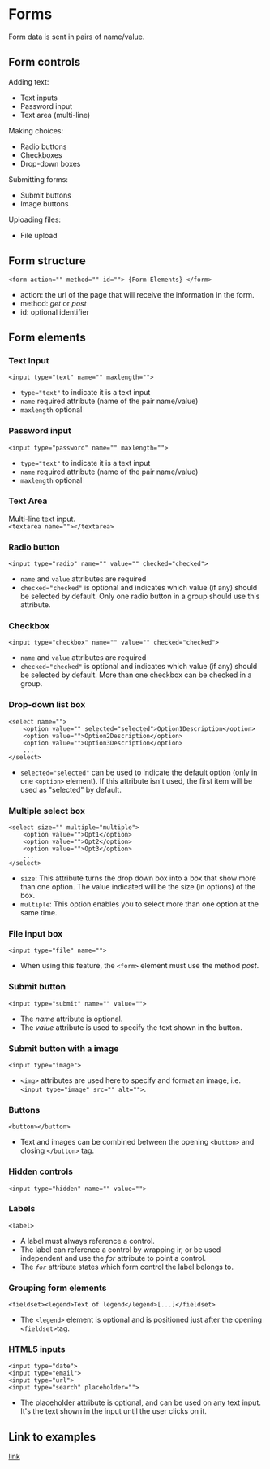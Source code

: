 # Forms

Form data is sent in pairs of name/value.

## Form controls

Adding text:
- Text inputs
- Password input
- Text area (multi-line)

Making choices:
- Radio buttons
- Checkboxes
- Drop-down boxes

Submitting forms:
- Submit buttons
- Image buttons

Uploading files:
- File upload

## Form structure

`<form action="" method="" id=""> {Form Elements} </form>`

- action: the url of the page that will receive the information in the form.
- method: *get* or *post*
- id: optional identifier

## Form elements

### Text Input

`<input type="text" name="" maxlength="">`

- `type="text"` to indicate it is a text input
- `name` required attribute (name of the pair name/value)
- `maxlength` optional

### Password input

`<input type="password" name="" maxlength="">`

- `type="text"` to indicate it is a text input
- `name` required attribute (name of the pair name/value)
- `maxlength` optional

### Text Area

Multi-line text input.  
`<textarea name=""></textarea>`

### Radio button

`<input type="radio" name="" value="" checked="checked">`

- `name` and `value` attributes are required
- `checked="checked"` is optional and indicates which value (if any) should be selected by default. Only one radio button in a group should use this attribute.

### Checkbox

`<input type="checkbox" name="" value="" checked="checked">`

- `name` and `value` attributes are required
- `checked="checked"` is optional and indicates which value (if any) should be selected by default. More than one checkbox can be checked in a group.

### Drop-down list box

```
<select name=""> 
    <option value="" selected="selected">Option1Description</option>
    <option value="">Option2Description</option>
    <option value="">Option3Description</option>
    ...
</select>
```

- `selected="selected"` can be used to indicate the default option (only in one `<option>` element). If this attribute isn't used, the first item will be used as "selected" by default.

### Multiple select box

```
<select size="" multiple="multiple">
    <option value="">Opt1</option>
    <option value="">Opt2</option>
    <option value="">Opt3</option>
    ...
</select>
```

- `size`: This attribute turns the drop down box into a box that show more than one option. The value indicated will be the size (in options) of the box.
- `multiple`: This option enables you to select more than one option at the same time.

### File input box

`<input type="file" name="">`

- When using this feature, the `<form>` element must use the method *post*.

### Submit button

`<input type="submit" name="" value="">`

- The *name* attribute is optional.
- The *value* attribute is used to specify the text shown in the button.

### Submit button with a image

`<input type="image">`

- `<img>` attributes are used here to specify and format an image, i.e. `<input type="image" src="" alt="">`.

### Buttons

`<button></button>`

- Text and images can be combined between the opening `<button>` and closing `</button>` tag.

### Hidden controls

`<input type="hidden" name="" value="">`

### Labels

`<label>`

- A label must always reference a control.
- The label can reference a control by wrapping ir, or be used independent and use the *for* attribute to point a control.
- The *`for`* attribute states which form control the label belongs to.

### Grouping form elements

`<fieldset><legend>Text of legend</legend>[...]</fieldset>`

- The `<legend>` element is optional and is positioned just after the opening `<fieldset>`tag.

### HTML5 inputs

`<input type="date">`  
`<input type="email">`  
`<input type="url">`  
`<input type="search" placeholder="">`  
- The placeholder attribute is optional, and can be used on any text input. It's the text shown in the input until the user clicks on it.

## Link to examples

[link](./forms/forms.html)